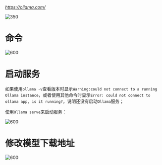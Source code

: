 *https://ollama.com/*

![350](https://pic-1315225359.cos.ap-shanghai.myqcloud.com/20240804173447.png)

# 命令

![600](https://pic-1315225359.cos.ap-shanghai.myqcloud.com/20240804173626.png)

# 启动服务

如果使用`ollama -v`查看版本时显示`Warning:could not connect to a running Ollama instance`，或者使用其他命令时显示`Error: could not connect to ollama app, is it running?`，说明还没有启动`Ollama`服务；

使用`Ollama serve`来启动服务：

![600](https://pic-1315225359.cos.ap-shanghai.myqcloud.com/20240804182739.png)

# 修改模型下载地址

![600](https://pic-1315225359.cos.ap-shanghai.myqcloud.com/20240804183101.png)

